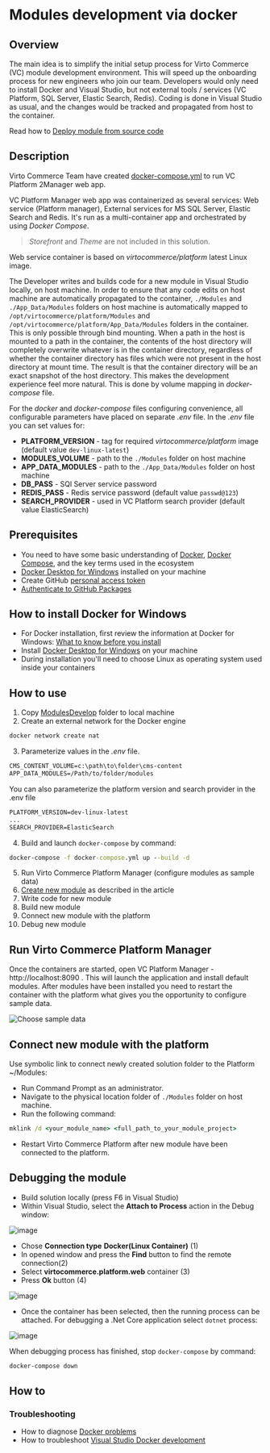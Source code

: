 # Modules development via docker

## Overview

The main idea is to simplify the initial setup process for Virto Commerce (VC) module development environment. This will speed up the onboarding process for new engineers who join our team.
Developers would only need to install Docker and Visual Studio, but not external tools / services (VC Platform, SQL Server, Elastic Search, Redis). Coding is done in Visual Studio as usual, and the changes would be tracked and propagated from host to the container.

Read how to [Deploy module from source code](./deploy-from-source-code.md)

## Description

Virto Commerce Team have created [docker-compose.yml](https://github.com/VirtoCommerce/vc-platform/blob/dev/DockerCompose/ModulesDevelop/docker-compose.yml) to run VC Platform 2Manager web app.

VC Platform Manager web app was containerized as several services: Web service (Platform manager), External services for MS SQL Server, Elastic Search and Redis. It's run as a multi-container app and orchestrated by using _Docker Compose_.

> _Storefront_ and _Theme_ are not included in this solution.

Web service container is based on *virtocommerce/platform* latest Linux image.

The Developer writes and builds code for a new module in Visual Studio locally, on host machine. In order to ensure that any code edits on host machine are automatically propagated to the container, `./Modules` and `./App_Data/Modules` folders on host machine is automatically mapped to `/opt/virtocommerce/platform/Modules` and `/opt/virtocommerce/platform/App_Data/Modules` folders in the container. This is only possible through bind mounting. When a path in the host is mounted to a path in the container, the contents of the host directory will completely overwrite whatever is in the container directory, regardless of whether the container directory has files which were not present in the host directory at mount time. The result is that the container directory will be an exact snapshot of the host directory. This makes the development experience feel more natural. This is done by volume mapping in *docker-compose* file.

For the *docker* and *docker-compose* files configuring convenience, all configurable parameters have placed on separate *.env* file. In the *.env* file you can set values for:

* **PLATFORM_VERSION** - tag for required *virtocommerce/platform* image (default value `dev-linux-latest`)
* **MODULES_VOLUME** - path to the `./Modules` folder on host machine
* **APP_DATA_MODULES** - path to the `./App_Data/Modules` folder on host machine
* **DB_PASS** - SQl Server service password
* **REDIS_PASS** - Redis service password (default value `passwd@123`)
* **SEARCH_PROVIDER** - used in VC Platform search provider (default value ElasticSearch)

## Prerequisites

* You need to have some basic understanding of [Docker](https://docs.docker.com/get-started/), [Docker Compose](https://docs.docker.com/compose/gettingstarted/), and the key terms used in the ecosystem
* [Docker Desktop for Windows](https://docs.docker.com/docker-for-windows/install/) installed on your machine
* Create GitHub [personal access token](https://docs.github.com/en/github/authenticating-to-github/creating-a-personal-access-token)
* [Authenticate to GitHub Packages](https://docs.github.com/en/packages/using-github-packages-with-your-projects-ecosystem/configuring-docker-for-use-with-github-packages#authenticating-to-github-packages)

## How to install Docker for Windows

* For Docker installation, first review the information at Docker for Windows: [What to know before you install](https://docs.docker.com/docker-for-windows/install/#what-to-know-before-you-install)
* Install [Docker Desktop for Windows](https://docs.docker.com/docker-for-windows/install/) on your machine
* During installation you'll need to choose Linux as operating system used inside your containers

## How to use

1. Copy [ModulesDevelop](https://github.com/VirtoCommerce/vc-platform/blob/dev/DockerCompose/ModulesDevelop/) folder to local machine
2. Create an external network for the Docker engine

```cmd
docker network create nat
```

3. Parameterize values in the *.env* file.

```cmd
CMS_CONTENT_VOLUME=c:\path\to\folder\cms-content
APP_DATA_MODULES=/Path/to/folder/modules
```

You can also parameterize the platform version and search provider in the .env file

```cmd
PLATFORM_VERSION=dev-linux-latest
...
SEARCH_PROVIDER=ElasticSearch
```

4. Build and launch `docker-compose` by command:

```cmd
docker-compose -f docker-compose.yml up --build -d
```

5. Run Virto Commerce Platform Manager (configure modules as sample data)
6. [Create new module](./create-new-module.md) as described in the article
7. Write code for new module
8. Build new module
9. Connect new module with the platform
10. Debug new module

## Run Virto Commerce Platform Manager

Once the containers are started, open VC Platform Manager - http://localhost:8090 . This will launch the application and install default modules. After modules have been installed you need to restart the container with the platform what gives you the opportunity to configure sample data.

![Choose sample data](../media/screen-sample-data.png)

## Connect new module with the platform

Use symbolic link to connect newly created solution folder to the Platform ~/Modules:

* Run Command Prompt as an administrator.
* Navigate to the physical location folder of `./Modules` folder on host machine.
* Run the following command:

```cmd
mklink /d <your_module_name> <full_path_to_your_module_project>
```

* Restart Virto Commerce Platform after new module have been connected to the platform.

## Debugging the module

* Build solution locally (press F6 in Visual Studio)
* Within Visual Studio, select the **Attach to Process** action in the Debug window:

![image](../media/attach_to_process.png)

* Chose **Connection type** **Docker(Linux Container)** (1)
* In opened window and press the **Find** button to find the remote connection(2)
* Select **virtocommerce.platform.web** container (3)
* Press **Ok** button (4)

![image](../media/attach_to_process_2.png)

* Once the container has been selected, then the running process can be attached. For debugging a .Net Core application select `dotnet` process:

![image](../media/attach_to_process_3.png)

When debugging process has finished, stop `docker-compose` by command:

```cmd
docker-compose down
 ```

## How to

### Troubleshooting

* How to diagnose [Docker problems](https://docs.docker.com/docker-for-windows/troubleshoot)
* How to troubleshoot [Visual Studio Docker development](https://docs.microsoft.com/ru-ru/visualstudio/containers/troubleshooting-docker-errors?view=vs-2019)
